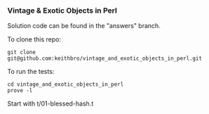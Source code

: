 ### Vintage & Exotic Objects in Perl

Solution code can be found in the "answers" branch.

To clone this repo:

    git clone git@github.com:keithbro/vintage_and_exotic_objects_in_perl.git

To run the tests:

    cd vintage_and_exotic_objects_in_perl
    prove -l

Start with t/01-blessed-hash.t
